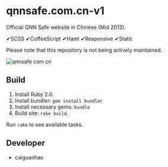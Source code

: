 qnnsafe.com.cn-v1
==============

Official QNN Safe website in Chinese (Mid 2013).

✔SCSS
✔CoffeeScript
✔Haml
✔Responsive
✔Static

Please note that this repository is not being actively maintained.

![qnnsafe com cn](https://f.cloud.github.com/assets/1284703/2060077/0a4ce56e-8bf8-11e3-83a1-2975fe02192e.jpg)

Build
-----

1. Install Ruby 2.0.
2. Install bundler: ``gem install bundler``
3. Install necessary gems: ``bundle``
4. Build site: ``rake build``.

Run ``rake`` to see available tasks.

Developer
---------

* caiguanhao

